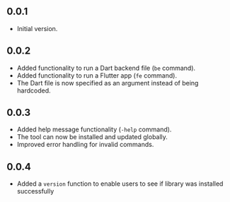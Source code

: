 ## 0.0.1
- Initial version.

## 0.0.2
- Added functionality to run a Dart backend file (`be` command).
- Added functionality to run a Flutter app (`fe` command).
- The Dart file is now specified as an argument instead of being hardcoded.

## 0.0.3
- Added help message functionality (`-help` command).
- The tool can now be installed and updated globally.
- Improved error handling for invalid commands.

## 0.0.4
- Added a `version` function to enable users to see if library was installed successfully